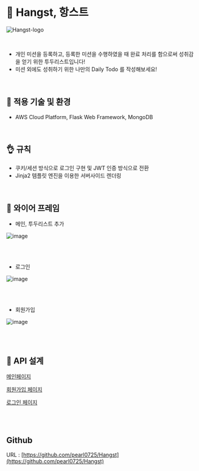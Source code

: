 # 📝 Hangst, 항스트

![Hangst-logo](https://user-images.githubusercontent.com/67486916/110014144-cda14800-7d65-11eb-8111-ea13b9557b4c.png)

<br>

- 개인 미션을 등록하고, 등록한 미션을 수행하였을 때 완료 처리를 함으로써 성취감을 얻기 위한 투두리스트입니다!
- 미션 외에도 성취하기 위한 나만의 Daily Todo 를 작성해보세요!

<br>

   
## 🧐 적용 기술 및 환경


- AWS Cloud Platform, Flask Web Framework, MongoDB   
<br>


## 👌 규칙


- 쿠키/세션 방식으로 로그인 구현 및 JWT 인증 방식으로 전환
- Jinja2 템플릿 엔진을 이용한 서버사이드 렌더링   

<br>

## 📕 와이어 프레임


- 메인, 투두리스트 추가

![image](https://user-images.githubusercontent.com/67486916/110014029-a9de0200-7d65-11eb-8862-01089384fa49.png)


<br>
<br>
   
- 로그인

![image](https://user-images.githubusercontent.com/67486916/110013645-389e4f00-7d65-11eb-8642-5a673ec4e942.png)

<br>
<br>

- 회원가입

![image](https://user-images.githubusercontent.com/67486916/110013851-78653680-7d65-11eb-94db-b07c7be8ca15.png)

<br>   
<br>

## 📜 API 설계



[메인페이지](https://www.notion.so/60002d1104e54ebeba4dd1a869440d07)

[회원가입 페이지](https://www.notion.so/075a3dbdbbf440c690277a6cc5c1e3df)

[로그인 페이지](https://www.notion.so/0192fdf66f9d4c85bb280c4b101900cf)
   

<br>
<br>

## Github

URL : [https://github.com/pearl0725/Hangst](https://github.com/pearl0725/Hangst)
